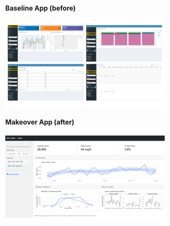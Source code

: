 ## Baseline App (before)

![](img/01_before_app.PNG)

## Makeover App (after)

![](img/02_after_app.PNG)
